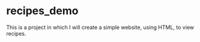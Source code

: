 # recipes_demo
This is a project in which I will create a simple website, using HTML, to view recipes. 
